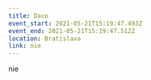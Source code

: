 ```yaml
---
title: Daco
event_start: 2021-05-21T15:19:47.493Z
event_end: 2021-05-21T15:19:47.512Z
location: Bratislava
link: nie
---
```

nie